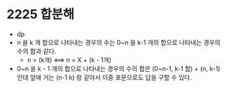 # 2225 합분해

- dp
- n 을 k 개 합으로 나타내는 경우의 수는 0~n 을 k-1 개의 합으로 나타내는 경우의 수의 합과 같다.
    - n = (k개)  <==> n = X + (k - 1개)
- 0~n 을 k - 1 개의 합으로 나타내는 경우의 수의 합은 (0~n-1, k-1 합) + (n, k-1)  인데 앞에 거는 (n-1 k) 랑 같아서 이중 포문으로도 답을 구할 수 있다.  